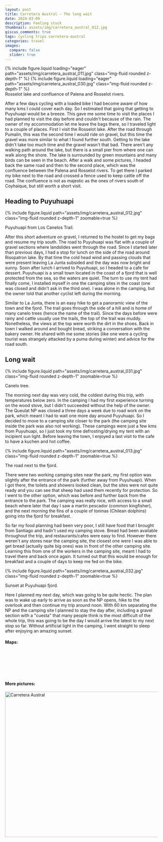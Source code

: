 ```yaml
---
layout: post
title: Carretera Austral - The long wait
date: 2024-03-09
description: Feeling stuck
thumbnail: assets/img/carretera_austral_012.jpg
giscus_comments: true
tags: cycling trips carretera-austral
categories: travel
images:
  compare: false
  slider: true
---
```


<swiper-container keyboard="true" navigation="true" pagination="true" pagination-clickable="true" pagination-dynamic-bullets="true" rewind="true">
  <swiper-slide>{% include figure.liquid loading="eager" path="assets/img/carretera_austral_011.jpg" class="img-fluid rounded z-depth-1" %}</swiper-slide>
  <swiper-slide>{% include figure.liquid loading="eager" path="assets/img/carretera_austral_030.jpg" class="img-fluid rounded z-depth-1" %}</swiper-slide>
</swiper-container>

<div class="caption">
    Rosselot lake and confluence of Palena and Rosselot rivers.
</div>

After a few days cycling with a loaded bike I had become aware of how many kms I could cover each day.
So I estimated that going that getting to Puyuhuapi would be a breeze.
This gave me some time to visit the places I had planned to visit the day before and couldn't because of the rain.
The owner of my accommodation let me leave the bags there, so I traveled light to a couple of places.
First I visit the Rosselot lake.
After the road through Pumalin, this was the second time I would ride on gravel, but this time the gravel was more similar to what I found further south.
Getting to the lake didn't take too much time and the gravel wasn't that bad.
There aren't any walking path around the lake, but there is a small pier from where one can walk along the shore.
The lake is surrounded by green mountains and many birds can be seen in the beach.
After a walk and some pictures, I headed back the same road and then to the second place, which was the confluence between the Palena and Rosselot rivers.
To get there I parked my bike next to the road and crossed a fence used to keep cattle off the road.
The confluence is not as majestic as the ones of rivers south of Coyhaique, but still worth a short visit.

## Heading to Puyuhuapi

{% include figure.liquid path="assets/img/carretera_austral_012.jpg" class="img-fluid rounded z-depth-1" zoomable=true %}

<div class="caption">
    Puyuhuapi from Los Canelos Trail.
</div>

After this short adventure on gravel, I returned to the hostel to get my bags and resume my trip south.
The road to Puyuhuapi was flat with a couple of gravel sections where landslides went through the road.
Since I started later than previous days, I had  a stop for lunch on the side of the road around Risopatron lake.
By that time the cold head wind and passing clouds that were present leaving La Junta subsided and the day was now bright and sunny.
Soon after lunch I arrived to Puyuhuapi, so I headed to a cafe for dessert.
Puyuhuapi is a small town located in the coast of a fjord that is well protected from the sea, so the waters are quiet.
The turn to use my tent had finally come, I installed myself in one the camping sites in the coast (one was closed and didn't ask in the third one).
I was alone in the camping, but the owner told that another cyclist left during the morning.

Similar to La Junta, there is an easy hike to get a panoramic view of the town and the fjord.
The trail goes through the side of a hill and is home of many canelo trees (hence the name of the trail).
Since the days before were rainy and cattle usually use the trails, the top of the trail was muddy.
Nonetheless, the views at the top were worth the dirt in the shoes.
Back in town I walked around and bought bread, striking a conversation with the bakery owner.
He shared with me some stories (like one were a cycling tourist was strangely attacked by a puma during winter) and advice for the road south.

## Long wait

{% include figure.liquid path="assets/img/carretera_austral_031.jpg" class="img-fluid rounded z-depth-1" zoomable=true %}

<div class="caption">
    Canelo tree.
</div>

The morning next day was very cold, the coldest during this trip, with temperatures below zero.
In the camping I had my first experience turning on the wood stove, but I didn't succeeded without the help of the owner.
The Queulat NP was closed a three days a week due to road work on the park, which meant I had to wait one more day around Puyuhuapi.
So I decided to move to a camping site closer to the park (the camping site inside the park was also not working).
These campings were just a few kms from Puyuhuapi, so I just took my time defrosting/drying my tent with an incipient sun light.
Before leaving the town, I enjoyed a last visit to the cafe to have a kuchen and hot coffee.

{% include figure.liquid path="assets/img/carretera_austral_013.jpg" class="img-fluid rounded z-depth-1" zoomable=true %}

<div class="caption">
    The road next to the fjord.
</div>

There were two working camping sites near the park, my first option was slightly after the entrance of the park (further away from Puyuhuapi).
When I got there, the toilets and showers looked clean, but the sites were not quite ready and you can see that sheep had used them recently for protection.
So I went to the other option, which was before and further back from the entrance to the park.
The camping was really nice, with access to a small beach where later that day I saw a martin pescador (common kingfisher), and the next morning the fins of a couple of toninas (Chilean dolphins) going into the fjord for breakfast. 

So far my food planning had been very poor, I still have food that I brought from Santiago and hadn't used my camping stove.
Bread had been available throughout the trip, and restaurants/cafes were easy to find.
However there weren't any stores near the camping site, the closest one were I was able to get bread (actually quite big ones) was in front of the other camping site.
Learning this from one of the workers in the camping site, meant I had to travel there and back once again.
It turned out that this would be enough for breakfast and a couple of days to keep me fed on the bike.

{% include figure.liquid path="assets/img/carretera_austral_032.jpg" class="img-fluid rounded z-depth-1" zoomable=true %}

<div class="caption">
    Sunset at Puyuhuapi fjord.
</div>

Here I planned my next day, which was going to be quite hectic.
The plan was to wake up early to arrive as soon as the NP opens, hike to the overlook and then continue my trip around noon.
With 60 km separating the NP and the camping site I planned to stay the day after, including a gravel section with a "cuesta" that many people think is the most difficult of the whole trip, this was going to be the day I would arrive the latest to my next stop so far.
Without artificial light in the camping, I went straight to sleep after enjoying an amazing sunset.


#### Maps:

<div class="strava-embed-placeholder" data-embed-type="activity" data-embed-id="10014575244" data-style="standard"></div><script src="https://strava-embeds.com/embed.js"></script>

<br/><br/>

<div class="strava-embed-placeholder" data-embed-type="activity" data-embed-id="10020435369" data-style="standard"></div><script src="https://strava-embeds.com/embed.js"></script>

<br/><br/>

#### More pictures:

<a data-flickr-embed="true" data-header="true" href="https://www.flickr.com/photos/faoch/albums/72177720313509568" title="Carretera Austral"><img src="https://live.staticflickr.com/65535/53409424323_e204897c05_z.jpg" width="640" height="480" alt="Carretera Austral"/></a><script async src="//embedr.flickr.com/assets/client-code.js" charset="utf-8"></script>

